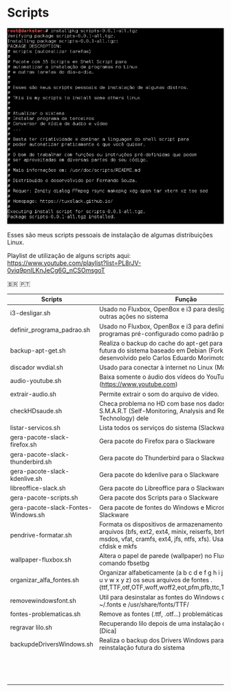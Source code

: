 # Scripts

![](https://github.com/tuxslack/scripts/blob/master/pacote%20scripts.png)


Esses são meus scripts pessoais de instalação de algumas distribuições Linux.

Playlist de utilização de alguns scripts aqui: https://www.youtube.com/playlist?list=PL8rJV-0viq9pnILKnJeCg6G_nCSOmsgoT

 🇧🇷 🇵🇹
 

|    Scripts                           |                                                     Função                                                                  |
|--------------------------------------|-----------------------------------------------------------------------------------------------------------------------------|
|    i3-desligar.sh                    | Usado no Fluxbox, OpenBox e i3 para desligar, reiniciar e outras ações no sistema                                           |
|    definir_programa_padrao.sh        | Usado no Fluxbox, OpenBox e i3 para definir uma série de programas pré-configurado como padrão para o sistema               |
|    backup-apt-get.sh                 | Realiza o backup do cache do apt-get para uma instalação futura do sistema baseado em Debian (Fork do script desenvolvido pelo Carlos Eduardo Morimoto). |
|    discador wvdial.sh                | Usado para conectar à internet no Linux (Modem 3G)                                                                          |
|    audio-youtube.sh                  | Baixa somente o áudio dos vídeos do YouTube (https://www.youtube.com)                                                       |
|    extrair-audio.sh                  | Permite extrair o som do arquivo de vídeo.                                                                                  |
|    checkHDsaude.sh                   | Checa problema no HD com base nos dados da própria S.M.A.R.T  (Self-Monitoring, Analysis and Reporting Technology)  dele    |
|    listar-servicos.sh                | Lista todos os serviços do sistema (Slackware e derivados).                                                                 |
|    gera-pacote-slack-firefox.sh      | Gera pacote do Firefox para o Slackware                                                                                     |
|    gera-pacote-slack-thunderbird.sh  | Gera pacote do Thunderbird para o Slackware                                                                                 |
|    gera-pacote-slack-kdenlive.sh     | Gera pacote do kdenlive para o Slackware                                                                                    |
|    libreoffice-slack.sh              | Gera pacote do Libreoffice para o Slackware                                                                                 |
|    gera-pacote-scripts.sh            | Gera pacote dos Scripts para o Slackware                                                                                    |
|    gera-pacote-slack-Fontes-Windows.sh | Gera pacote de fontes do Windows e Microsoft Office para o Slackware                                                                         |
|    pendrive-formatar.sh              | Formata os dispositivos de armazenamento nos sistemas de arquivos (bfs, ext2, ext4, minix, reiserfs, btrfs, ext3, fat, msdos, vfat, cramfs, ext4, jfs, ntfs, xfs). Usa o dd, wipefs, cfdisk e mkfs                                                                                                       |
|    wallpaper-fluxbox.sh              | Altera o papel de parede (wallpaper) no Fluxbox usando o comando fbsetbg                                                    |
|    organizar_alfa_fontes.sh          | Organizar alfabeticamente (a b c d e f g h i j k l m n o p q r s t u v w x y z) os seus arquivos de fontes .{ttf,TTF,otf,OTF,woff,woff2,eot,pfm,pfb,ttc,TTC,afm,fon,FON}                            |
|    removewindowsfont.sh              | Util para desinstalar as fontes do Windows das pastas ~/.fonts e /usr/share/fonts/TTF/                                       |
|    fontes-problematicas.sh           | Remove as fontes (.ttf, .otf...) problemáticas do sistema                                                                   |
|    regravar lilo.sh                  | Recuperando lilo depois de uma instalação do Windows [Dica]                                                                 |
|    backupdeDriversWindows.sh         | Realiza o backup dos Drivers Windows para uma reinstalação futura do sistema                                                |
|      |                            |
|      |                            |
|      |                            |
|      |                            |
|      |                            |
|      |                            |
|      |                            |
|      |                            |
|      |                            |
|      |                            |
|      |                            |
|      |                            |
|      |                            |
|      |                            |

